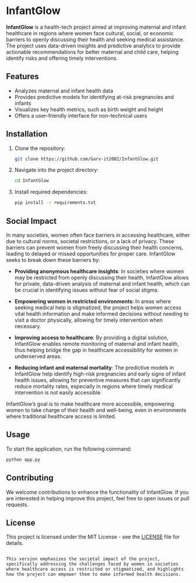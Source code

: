 # InfantGlow

**InfantGlow** is a health-tech project aimed at improving maternal and infant healthcare in regions where women face cultural, social, or economic barriers to openly discussing their health and seeking medical assistance. The project uses data-driven insights and predictive analytics to provide actionable recommendations for better maternal and child care, helping identify risks and offering timely interventions.

## Features
- Analyzes maternal and infant health data
- Provides predictive models for identifying at-risk pregnancies and infants
- Visualizes key health metrics, such as birth weight and height
- Offers a user-friendly interface for non-technical users

## Installation
1. Clone the repository:
   ```bash
   git clone https://github.com/Garv-it2002/InfantGlow.git
   ```
2. Navigate into the project directory:
   ```bash
   cd InfantGlow
   ```
3. Install required dependencies:
   ```bash
   pip install -r requirements.txt
   ```

## Social Impact

In many societies, women often face barriers in accessing healthcare, either due to cultural norms, societal restrictions, or a lack of privacy. These barriers can prevent women from freely discussing their health concerns, leading to delayed or missed opportunities for proper care. InfantGlow seeks to break down these barriers by:

- **Providing anonymous healthcare insights**: In societies where women may be restricted from openly discussing their health, InfantGlow allows for private, data-driven analysis of maternal and infant health, which can be crucial in identifying issues without fear of social stigma.
  
- **Empowering women in restricted environments**: In areas where seeking medical help is stigmatized, the project helps women access vital health information and make informed decisions without needing to visit a doctor physically, allowing for timely intervention when necessary.
  
- **Improving access to healthcare**: By providing a digital solution, InfantGlow enables remote monitoring of maternal and infant health, thus helping bridge the gap in healthcare accessibility for women in underserved areas.

- **Reducing infant and maternal mortality**: The predictive models in InfantGlow help identify high-risk pregnancies and early signs of infant health issues, allowing for preventive measures that can significantly reduce mortality rates, especially in regions where timely medical intervention is not easily accessible.

InfantGlow’s goal is to make healthcare more accessible, empowering women to take charge of their health and well-being, even in environments where traditional healthcare access is limited.

## Usage
To start the application, run the following command:
```bash
python app.py
```

## Contributing
We welcome contributions to enhance the functionality of InfantGlow. If you are interested in helping improve this project, feel free to open issues or pull requests.

## License
This project is licensed under the MIT License - see the [LICENSE](LICENSE) file for details.
```

This version emphasizes the societal impact of the project, specifically addressing the challenges faced by women in societies where healthcare access is restricted or stigmatized, and highlights how the project can empower them to make informed health decisions.
